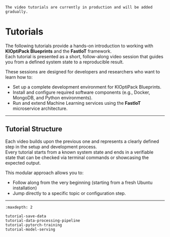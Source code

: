 ```{note}
The video tutorials are currently in production and will be added gradually.
```

# Tutorials

The following tutorials provide a hands-on introduction to working with **KIOptiPack Blueprints** and the **FastIoT** framework.  
Each tutorial is presented as a short, follow-along video session that guides you from a defined system state to a reproducible result.

These sessions are designed for developers and researchers who want to learn how to:
- Set up a complete development environment for KIOptiPack Blueprints.
- Install and configure required software components (e.g., Docker, MongoDB, and Python environments).
- Run and extend Machine Learning services using the **FastIoT** microservice architecture.

---

## Tutorial Structure

Each video builds upon the previous one and represents a clearly defined step in the setup and development process.  
Every tutorial starts from a known system state and ends in a verifiable state that can be checked via terminal commands or showcasing the expected output.

This modular approach allows you to:
- Follow along from the very beginning (starting from a fresh Ubuntu installation)
- Jump directly to a specific topic or configuration step.

---

```{toctree}
:maxdepth: 2

tutorial-save-data
tutorial-data-processing-pipeline
tutorial-pytorch-training
tutorial-model-serving
```